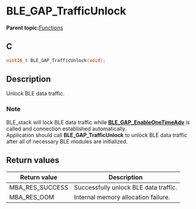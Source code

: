 # BLE\_GAP\_TrafficUnlock

**Parent topic:**[Functions](GUID-0DD261BF-40D6-42CD-8806-9B93D259D1CC.md)

## C

```c
uint16_t BLE_GAP_TrafficUnlock(void);
```

## Description

Unlock BLE data traffic.

### Note

BLE\_stack will lock BLE data traffic while **[BLE\_GAP\_EnableOneTimeAdv](GUID-64952A5C-AB9A-4CC6-ABD4-952A116A70CF.md)** is called and connection established automatically.<br />Application should call **BLE\_GAP\_TrafficUnlock** to unlock BLE data traffic after all of necessary BLE modules are initialized.

## Return values

|Return value|Description|
|------------|-----------|
|MBA\_RES\_SUCCESS|Successfully unlock BLE data traffic.|
|MBA\_RES\_OOM|Internal memory allocation failure.|

